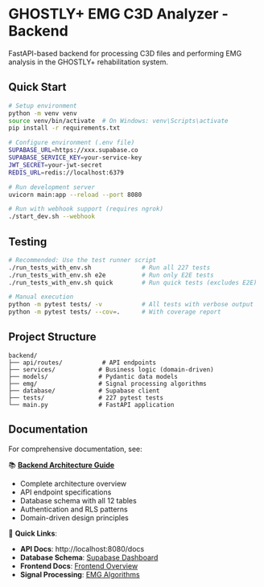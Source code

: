 # GHOSTLY+ EMG C3D Analyzer - Backend

FastAPI-based backend for processing C3D files and performing EMG analysis in the GHOSTLY+ rehabilitation system.

## Quick Start

```bash
# Setup environment
python -m venv venv
source venv/bin/activate  # On Windows: venv\Scripts\activate
pip install -r requirements.txt

# Configure environment (.env file)
SUPABASE_URL=https://xxx.supabase.co
SUPABASE_SERVICE_KEY=your-service-key
JWT_SECRET=your-jwt-secret
REDIS_URL=redis://localhost:6379

# Run development server
uvicorn main:app --reload --port 8080

# Run with webhook support (requires ngrok)
./start_dev.sh --webhook
```

## Testing

```bash
# Recommended: Use the test runner script
./run_tests_with_env.sh              # Run all 227 tests
./run_tests_with_env.sh e2e          # Run only E2E tests
./run_tests_with_env.sh quick        # Run quick tests (excludes E2E)

# Manual execution
python -m pytest tests/ -v           # All tests with verbose output
python -m pytest tests/ --cov=.      # With coverage report
```

## Project Structure

```
backend/
├── api/routes/           # API endpoints
├── services/            # Business logic (domain-driven)
├── models/              # Pydantic data models
├── emg/                 # Signal processing algorithms
├── database/            # Supabase client
├── tests/               # 227 pytest tests
└── main.py              # FastAPI application
```

## Documentation

For comprehensive documentation, see:

📚 **[Backend Architecture Guide](../docusaurus/docs/backend.md)**
- Complete architecture overview
- API endpoint specifications  
- Database schema with all 12 tables
- Authentication and RLS patterns
- Domain-driven design principles

🔗 **Quick Links**:
- **API Docs**: http://localhost:8080/docs
- **Database Schema**: [Supabase Dashboard](https://supabase.com/dashboard/project/egihfsmxphqcsjotmhmm/database/schemas)
- **Frontend Docs**: [Frontend Overview](../docusaurus/docs/frontend/overview.md)
- **Signal Processing**: [EMG Algorithms](../docusaurus/docs/signal-processing/overview.md)